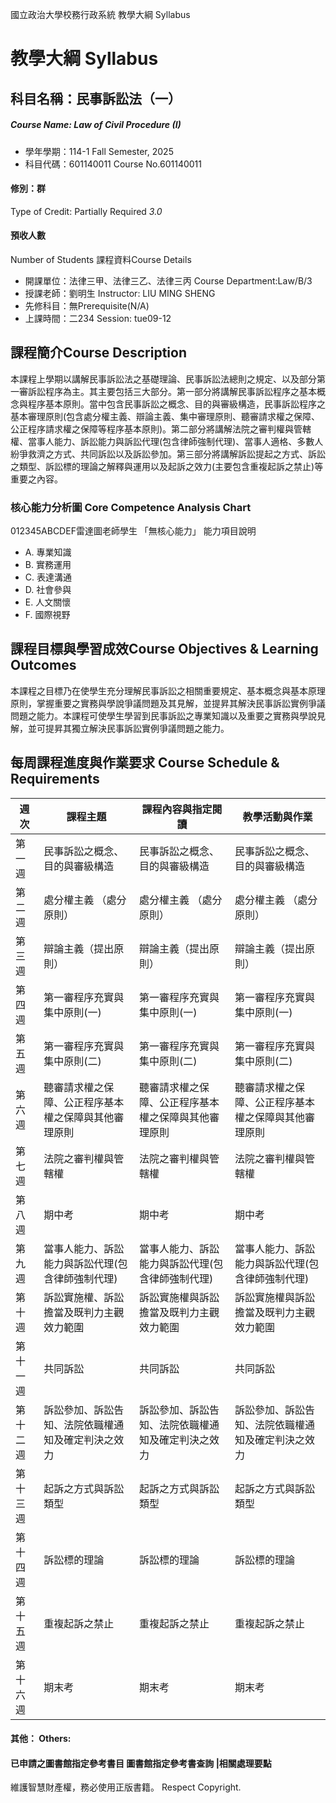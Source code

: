 國立政治大學校務行政系統 教學大綱 Syllabus
# 教學大綱 Syllabus
##  科目名稱：民事訴訟法（一）
#####  Course Name: Law of Civil Procedure (I)
  * 學年學期：114-1 Fall Semester, 2025 
  * 科目代碼：601140011 Course No.601140011
#### 修別：群
Type of Credit: Partially Required 
_3.0_
#### 預收人數
Number of Students
課程資料Course Details
  * 開課單位：法律三甲、法律三乙、法律三丙 Course Department:Law/B/3 
  * 授課老師：劉明生 Instructor: LIU MING SHENG 
  * 先修科目：無Prerequisite(N/A)
  * 上課時間：二234 Session: tue09-12
##  課程簡介Course Description
本課程上學期以講解民事訴訟法之基礎理論、民事訴訟法總則之規定、以及部分第一審訴訟程序為主。其主要包括三大部分。第一部分將講解民事訴訟程序之基本概念與程序基本原則。當中包含民事訴訟之概念、目的與審級構造，民事訴訟程序之基本審理原則(包含處分權主義、辯論主義、集中審理原則、聽審請求權之保障、公正程序請求權之保障等程序基本原則)。第二部分將講解法院之審判權與管轄權、當事人能力、訴訟能力與訴訟代理(包含律師強制代理)、當事人適格、多數人紛爭救濟之方式、共同訴訟以及訴訟參加。第三部分將講解訴訟提起之方式、訴訟之類型、訴訟標的理論之解釋與運用以及起訴之效力(主要包含重複起訴之禁止)等重要之內容。
###  核心能力分析圖 Core Competence Analysis Chart
012345ABCDEF雷達圖老師學生
「無核心能力」 
能力項目說明
  * A. 專業知識
  * B. 實務運用
  * C. 表達溝通
  * D. 社會參與
  * E. 人文關懷
  * F. 國際視野
##  課程目標與學習成效Course Objectives & Learning Outcomes 
本課程之目標乃在使學生充分理解民事訴訟之相關重要規定、基本概念與基本原理原則，掌握重要之實務與學說爭議問題及其見解，並提昇其解決民事訴訟實例爭議問題之能力。本課程可使學生學習到民事訴訟之專業知識以及重要之實務與學說見解，並可提昇其獨立解決民事訴訟實例爭議問題之能力。
##  每周課程進度與作業要求 Course Schedule & Requirements
週次 |  課程主題 |  課程內容與指定閱讀 |  教學活動與作業  
---|---|---|---  
第一週 |  民事訴訟之概念、目的與審級構造 |  民事訴訟之概念、目的與審級構造 |  民事訴訟之概念、目的與審級構造  
第二週 |  處分權主義 （處分原則） |  處分權主義 （處分原則） |  處分權主義 （處分原則）  
第三週 |  辯論主義（提出原則） |  辯論主義（提出原則） |  辯論主義（提出原則）  
第四週 |  第一審程序充實與集中原則(一) |  第一審程序充實與集中原則(一) |  第一審程序充實與集中原則(一)  
第五週 |  第一審程序充實與集中原則(二) |  第一審程序充實與集中原則(二) |  第一審程序充實與集中原則(二)  
第六週 |  聽審請求權之保障、公正程序基本權之保障與其他審理原則 |  聽審請求權之保障、公正程序基本權之保障與其他審理原則 |  聽審請求權之保障、公正程序基本權之保障與其他審理原則  
第七週 |  法院之審判權與管轄權 |  法院之審判權與管轄權 |  法院之審判權與管轄權  
第八週 |  期中考 |  期中考 |  期中考  
第九週 |  當事人能力、訴訟能力與訴訟代理(包含律師強制代理) |  當事人能力、訴訟能力與訴訟代理(包含律師強制代理) |  當事人能力、訴訟能力與訴訟代理(包含律師強制代理)  
第十週 |  訴訟實施權、訴訟擔當及既判力主觀效力範圍 |  訴訟實施權與訴訟擔當及既判力主觀效力範圍 |  訴訟實施權與訴訟擔當及既判力主觀效力範圍  
第十一週 |  共同訴訟 |  共同訴訟 |  共同訴訟  
第十二週 |  訴訟參加、訴訟告知、法院依職權通知及確定判決之效力 |  訴訟參加、訴訟告知、法院依職權通知及確定判決之效力 |  訴訟參加、訴訟告知、法院依職權通知及確定判決之效力  
第十三週 |  起訴之方式與訴訟類型 |  起訴之方式與訴訟類型 |  起訴之方式與訴訟類型  
第十四週 |  訴訟標的理論 |  訴訟標的理論 |  訴訟標的理論  
第十五週 |  重複起訴之禁止 |  重複起訴之禁止 |  重複起訴之禁止  
第十六週 |  期末考 |  期末考 |  期末考  
####  其他： Others:
####  已申請之圖書館指定參考書目  圖書館指定參考書查詢 |相關處理要點
維護智慧財產權，務必使用正版書籍。 Respect Copyright.